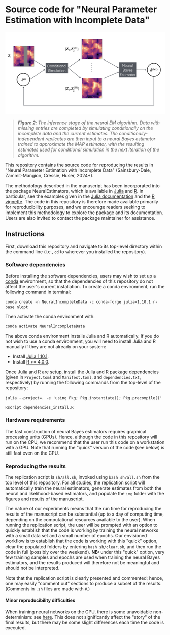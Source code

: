 # Source code for "Neural Parameter Estimation with Incomplete Data"

![Figure 2: The inference stage of the neural EM algorithm.](/img/schematic.png?raw=true)

> _**Figure 2**: The inference stage of the neural EM algorithm. Data with missing entries are completed by simulating conditionally on the incomplete data and the current estimates. The conditionally-independent replicates are then input to a neural Bayes estimator trained to approximate the MAP estimator, with the resulting estimates used for conditional simulation in the next iteration of the algorithm._

This repository contains the source code for reproducing the results in "Neural Parameter Estimation with Incomplete Data" (Sainsbury-Dale, Zammit-Mangion, Cressie, Huser, 2024+).

The methodology described in the manuscript has been incorporated into the package NeuralEstimators, which is available in [Julia](https://msainsburydale.github.io/NeuralEstimators.jl/dev/) and [R](https://CRAN.R-project.org/package=NeuralEstimators). In particular, see the examples given in the [Julia documentation](https://msainsburydale.github.io/NeuralEstimators.jl/dev/workflow/advancedusage/#Missing-data) and the [R vignette](https://cran.r-project.org/web/packages/NeuralEstimators/vignettes/NeuralEstimators_IncompleteData.html). The code in this repository is therefore made available primarily for reproducibility purposes, and we encourage readers seeking to implement this methodology to explore the package and its documentation. Users are also invited to contact the package maintainer for assistance. 

## Instructions

First, download this repository and navigate to its top-level directory within the command line (i.e., `cd` to wherever you installed the repository).

### Software dependencies

Before installing the software dependencies, users may wish to set up a [conda](https://docs.conda.io/projects/conda/en/latest/user-guide/install/linux.html) environment, so that the dependencies of this repository do not affect the user's current installation. To create a conda environment, run the following command in terminal:

```
conda create -n NeuralIncompleteData -c conda-forge julia=1.10.1 r-base nlopt
```

Then activate the conda environment with:

```
conda activate NeuralIncompleteData
```

The above conda environment installs Julia and R automatically. If you do not wish to use a conda environment, you will need to install Julia and R manually if they are not already on your system:  

- Install [Julia 1.10.1](https://julialang.org/downloads/).
- Install [R >= 4.0.0](https://www.r-project.org/).

Once Julia and R are setup, install the Julia and R package dependencies (given in `Project.toml` and `Manifest.toml`, and `dependencies.txt`, respectively) by running the following commands from the top-level of the repository:

```
julia --project=. -e 'using Pkg; Pkg.instantiate(); Pkg.precompile()'
```
```
Rscript dependencies_install.R
```

### Hardware requirements

The fast construction of neural Bayes estimators requires graphical processing units (GPUs). Hence, although the code in this repository will run on the CPU, we recommend that the user run this code on a workstation with a GPU. Note that running the "quick" version of the code (see below) is still fast even on the CPU.

### Reproducing the results

The replication script is `sh/all.sh`, invoked using `bash sh/all.sh` from the top level of this repository. For all studies, the replication script will automatically train the neural estimators, generate estimates from both the neural and likelihood-based estimators, and populate the `img` folder with the figures and results of the manuscript.

The nature of our experiments means that the run time for reproducing the results of the manuscript can be substantial (up to a day of computing time, depending on the computational resources available to the user). When running the replication script, the user will be prompted with an option to quickly establish that the code is working by training the neural networks with a small data set and a small number of epochs. Our envisioned workflow is to establish that the code is working with this "quick" option, clear the populated folders by entering `bash sh/clear.sh`, and then run the code in full (possibly over the weekend). **NB:** under this "quick" option, very few training samples and epochs are used when training the neural Bayes estimators, and the results produced will therefore not be meaningful and should not be interpreted.  

Note that the replication script is clearly presented and commented; hence, one may easily "comment out" sections to produce a subset of the results. (Comments in `.sh` files are made with `#`.)


#### Minor reproducibility difficulties

When training neural networks on the GPU, there is some unavoidable non-determinism: see [here](https://discourse.julialang.org/t/flux-reproducibility-of-gpu-experiments/62092). This does not significantly affect the "story" of the final results, but there may be some slight differences each time the code is executed.

